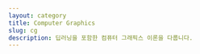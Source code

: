 ```yaml
---
layout: category
title: Computer Graphics
slug: cg
description: 딥러닝을 포함한 컴퓨터 그래픽스 이론을 다룹니다. 
---
```


